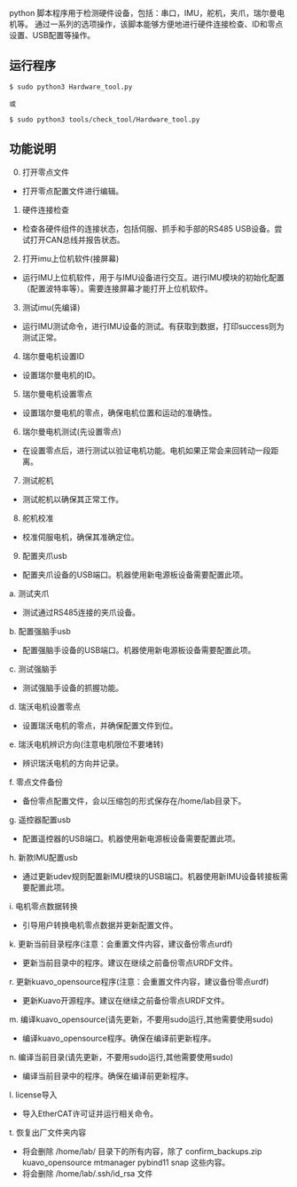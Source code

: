 

python 脚本程序用于检测硬件设备，包括：串口，IMU，舵机，夹爪，瑞尔曼电机等。
通过一系列的选项操作，该脚本能够方便地进行硬件连接检查、ID和零点设置、USB配置等操作。


## 运行程序
    $ sudo python3 Hardware_tool.py

    或

    $ sudo python3 tools/check_tool/Hardware_tool.py


## 功能说明

0. 打开零点文件
  - 打开零点配置文件进行编辑。

1. 硬件连接检查
  - 检查各硬件组件的连接状态，包括伺服、抓手和手部的RS485 USB设备。尝试打开CAN总线并报告状态。

2. 打开imu上位机软件(接屏幕)
  - 运行IMU上位机软件，用于与IMU设备进行交互。进行IMU模块的初始化配置（配置波特率等）。需要连接屏幕才能打开上位机软件。

3. 测试imu(先编译)
  - 运行IMU测试命令，进行IMU设备的测试。有获取到数据，打印success则为测试正常。

4. 瑞尔曼电机设置ID
  - 设置瑞尔曼电机的ID。

5. 瑞尔曼电机设置零点
  - 设置瑞尔曼电机的零点，确保电机位置和运动的准确性。

6. 瑞尔曼电机测试(先设置零点)
  - 在设置零点后，进行测试以验证电机功能。电机如果正常会来回转动一段距离。

7. 测试舵机
  - 测试舵机以确保其正常工作。

8. 舵机校准
  - 校准伺服电机，确保其准确定位。

9. 配置夹爪usb
  - 配置夹爪设备的USB端口。机器使用新电源板设备需要配置此项。

a. 测试夹爪
  - 测试通过RS485连接的夹爪设备。

b. 配置强脑手usb
  - 配置强脑手设备的USB端口。机器使用新电源板设备需要配置此项。

c. 测试强脑手
  - 测试强脑手设备的抓握功能。

d. 瑞沃电机设置零点
  - 设置瑞沃电机的零点，并确保配置文件到位。

e. 瑞沃电机辨识方向(注意电机限位不要堵转)
  - 辨识瑞沃电机的方向并记录。

f. 零点文件备份
  - 备份零点配置文件，会以压缩包的形式保存在/home/lab目录下。

g. 遥控器配置usb
  - 配置遥控器的USB端口。机器使用新电源板设备需要配置此项。

h. 新款IMU配置usb
  - 通过更新udev规则配置新IMU模块的USB端口。机器使用新IMU设备转接板需要配置此项。

i. 电机零点数据转换
  - 引导用户转换电机零点数据并更新配置文件。

k. 更新当前目录程序(注意：会重置文件内容，建议备份零点urdf)
  - 更新当前目录中的程序。建议在继续之前备份零点URDF文件。

r. 更新kuavo_opensource程序(注意：会重置文件内容，建议备份零点urdf)
  - 更新Kuavo开源程序。建议在继续之前备份零点URDF文件。

m. 编译kuavo_opensource(请先更新，不要用sudo运行,其他需要使用sudo)
  - 编译kuavo_opensource程序。确保在编译前更新程序。

n. 编译当前目录(请先更新，不要用sudo运行,其他需要使用sudo)
  - 编译当前目录中的程序。确保在编译前更新程序。

l. license导入
  - 导入EtherCAT许可证并运行相关命令。

t. 恢复出厂文件夹内容
  - 将会删除 /home/lab/ 目录下的所有内容，除了 confirm_backups.zip kuavo_opensource mtmanager pybind11 snap 这些内容。
  - 将会删除 /home/lab/.ssh/id_rsa 文件


